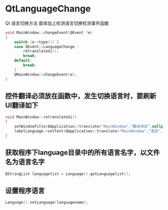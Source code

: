 # QtLanguageChange
Qt 语言切换方法
窗体加上检测语言切换检测事件函数
```C++
void MainWindow::changeEvent(QEvent *e)
{
    switch (e->type()) {
    case QEvent::LanguageChange :
        retranslateUi();
        break;
    default:
        break;
    }
    QMainWindow::changeEvent(e);
}
```
## 控件翻译必须放在函数中，发生切换语言时，要刷新UI翻译如下
```c++
void MainWindow::retranslateUi()
{
    setWindowTitle(QApplication::translate("MainWindow","翻译测试",nullptr));
    labelLanguage->setText(QApplication::translate("MainWindow","语言",nullptr));
}
```
## 获取程序下language目录中的所有语言名字，以文件名为语言名字
```C++
QStringList languagelist = Language().getLanguagelist();
```
## 设置程序语言
```C++
Language().setLanguage(languagename);
```
